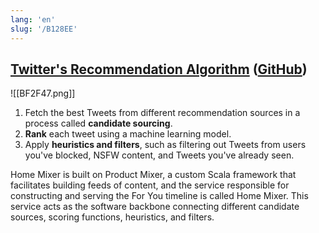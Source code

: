 ```yaml
---
lang: 'en'
slug: '/B128EE'
---
```


## [Twitter's Recommendation Algorithm](https://blog.twitter.com/engineering/en_us/topics/open-source/2023/twitter-recommendation-algorithm) ([GitHub](https://github.com/twitter/the-algorithm))

![[BF2F47.png]]

1. Fetch the best Tweets from different recommendation sources in a process called **candidate sourcing**.
2. **Rank** each tweet using a machine learning model.
3. Apply **heuristics and filters**, such as filtering out Tweets from users you've blocked, NSFW content, and Tweets you've already seen.

Home Mixer is built on Product Mixer, a custom Scala framework that facilitates building feeds of content, and the service responsible for constructing and serving the For You timeline is called Home Mixer. This service acts as the software backbone connecting different candidate sources, scoring functions, heuristics, and filters.

